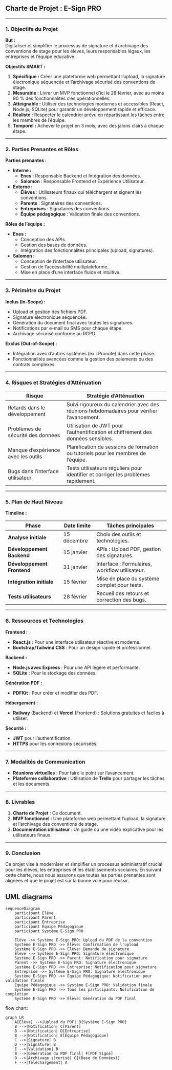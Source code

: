 ## **Charte de Projet : E-Sign PRO**

---

### **1. Objectifs du Projet**

**But :**  
Digitaliser et simplifier le processus de signature et d’archivage des conventions de stage pour les élèves, leurs responsables légaux, les entreprises et l’équipe éducative.

**Objectifs SMART :**
1. **Spécifique :** Créer une plateforme web permettant l’upload, la signature électronique séquencée et l’archivage sécurisé des conventions de stage.
2. **Mesurable :** Livrer un MVP fonctionnel d’ici le 28 février, avec au moins 90 % des fonctionnalités clés opérationnelles.
3. **Atteignable :** Utiliser des technologies modernes et accessibles (React, Node.js, SQLite) pour garantir un développement rapide et efficace.
4. **Réaliste :** Respecter le calendrier prévu en répartissant les tâches entre les membres de l’équipe.
5. **Temporel :** Achever le projet en 3 mois, avec des jalons clairs à chaque étape.

---

### **2. Parties Prenantes et Rôles**

**Parties prenantes :**
- **Interne :**
  - **Enes** : Responsable Backend et Intégration des données.
  - **Salomon** : Responsable Frontend et Expérience Utilisateur.
- **Externe :**
  - **Élèves** : Utilisateurs finaux qui téléchargent et signent les conventions.
  - **Parents** : Signataires des conventions.
  - **Entreprises** : Signataires des conventions.
  - **Équipe pédagogique** : Validation finale des conventions.

**Rôles de l’équipe :**
- **Enes :**
  - Conception des APIs.
  - Gestion des bases de données.
  - Intégration des fonctionnalités principales (upload, signatures).
- **Salomon :**
  - Conception de l’interface utilisateur.
  - Gestion de l’accessibilité multiplateforme.
  - Mise en place d’une interface fluide et intuitive.

---

### **3. Périmètre du Projet**

**Inclus (In-Scope) :**
- Upload et gestion des fichiers PDF.
- Signature électronique séquencée.
- Génération du document final avec toutes les signatures.
- Notifications par e-mail ou SMS pour chaque étape.
- Archivage sécurisé conforme au RGPD.

**Exclus (Out-of-Scope) :**
- Intégration avec d’autres systèmes (ex : Pronote) dans cette phase.
- Fonctionnalités avancées comme la gestion des paiements ou des contrats complexes.

---

### **4. Risques et Stratégies d’Atténuation**

| **Risque**                          | **Stratégie d’Atténuation**                                                                 |
|-------------------------------------|--------------------------------------------------------------------------------------------|
| Retards dans le développement       | Suivi rigoureux du calendrier avec des réunions hebdomadaires pour vérifier l’avancement.  |
| Problèmes de sécurité des données   | Utilisation de JWT pour l’authentification et chiffrement des données sensibles.           |
| Manque d’expérience avec les outils | Planification de sessions de formation ou tutoriels pour les membres de l’équipe.          |
| Bugs dans l’interface utilisateur   | Tests utilisateurs réguliers pour identifier et corriger les problèmes rapidement.         |

---

### **5. Plan de Haut Niveau**

**Timeline :**

| **Phase**              | **Date limite** | **Tâches principales**                           |
|-------------------------|-----------------|--------------------------------------------------|
| **Analyse initiale**    | 15 décembre     | Choix des outils et technologies.               |
| **Développement Backend** | 15 janvier      | APIs : Upload PDF, gestion des signatures.       |
| **Développement Frontend**| 31 janvier      | Interface : Formulaires, workflow utilisateur.   |
| **Intégration initiale**  | 15 février      | Mise en place du système complet pour tests.     |
| **Tests utilisateurs**  | 28 février      | Recueil des retours et correction des bugs.      |

---

### **6. Ressources et Technologies**

**Frontend :**
- **React.js** : Pour une interface utilisateur réactive et moderne.
- **Bootstrap/Tailwind CSS** : Pour un design rapide et professionnel.

**Backend :**
- **Node.js avec Express** : Pour une API légère et performante.
- **SQLite** : Pour le stockage des données.

**Génération PDF :**
- **PDFKit** : Pour créer et modifier des PDF.

**Hébergement :**
- **Railway** (Backend) et **Vercel** (Frontend) : Solutions gratuites et faciles à utiliser.

**Sécurité :**
- **JWT** pour l’authentification.
- **HTTPS** pour les connexions sécurisées.

---

### **7. Modalités de Communication**

- **Réunions virtuelles** : Pour faire le point sur l’avancement.
- **Plateforme collaborative** : Utilisation de **Trello** pour partager les tâches et les documents.

---

### **8. Livrables**

1. **Charte de Projet** : Ce document.
2. **MVP fonctionnel** : Une plateforme web permettant l’upload, la signature et l’archivage des conventions de stage.
3. **Documentation utilisateur** : Un guide ou une vidéo explicative pour les utilisateurs finaux.

---

### **9. Conclusion**

Ce projet vise à moderniser et simplifier un processus administratif crucial pour les élèves, les entreprises et les établissements scolaires. En suivant cette charte, nous nous assurons que toutes les parties prenantes sont alignées et que le projet est sur la bonne voie pour réussir.


## UML diagrams

```mermaid
sequenceDiagram
    participant Élève
    participant Parent
    participant Entreprise
    participant Équipe Pédagogique
    participant Système E-Sign PRO

    Élève ->> Système E-Sign PRO: Upload du PDF de la convention
    Système E-Sign PRO ->> Élève: Confirmation de l'upload
    Système E-Sign PRO ->> Élève: Demande de signature
    Élève ->> Système E-Sign PRO: Signature électronique
    Système E-Sign PRO ->> Parent: Notification pour signature
    Parent ->> Système E-Sign PRO: Signature électronique
    Système E-Sign PRO ->> Entreprise: Notification pour signature
    Entreprise ->> Système E-Sign PRO: Signature électronique
    Système E-Sign PRO ->> Équipe Pédagogique: Notification pour validation finale
    Équipe Pédagogique ->> Système E-Sign PRO: Validation finale
    Système E-Sign PRO ->> Tous les participants: Notification de complétion
    Système E-Sign PRO ->> Élève: Génération du PDF final
```

flow chart:

```mermaid
graph LR
    A[Élève] -->|Upload du PDF| B{Système E-Sign PRO}
    B -->|Notification| C[Parent]
    B -->|Notification| D[Entreprise]
    B -->|Notification| E[Équipe Pédagogique]
    C -->|Signature| B
    D -->|Signature| B
    E -->|Validation| B
    B -->|Génération du PDF final| F[PDF Signé]
    B -->|Archivage sécurisé| G[(Base de Données)]
    F -->|Téléchargement| A
```
